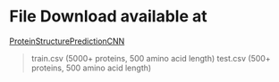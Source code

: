 # File Download available at

[ProteinStructurePredictionCNN](https://zenodo.org/records/10602263)
> train.csv (5000+ proteins, 500 amino acid length)
> test.csv  (500+ proteins, 500 amino acid length)
